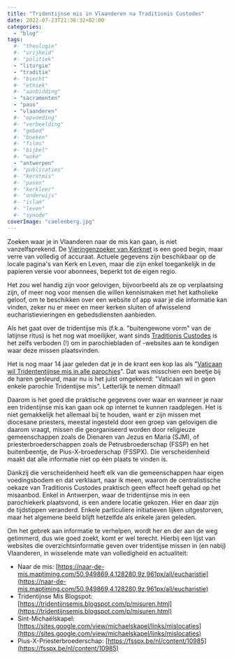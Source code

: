 ```yaml
---
title: "Tridentijnse mis in Vlaanderen na Traditionis Custodes"
date: 2022-07-23T21:36:32+02:00
categories: 
  - "blog"
tags:
  #- "theologie"
  #- "vrijheid"
  #- "politiek"
  - "liturgie"
  - "traditie"
  #- "biecht"
  #- "ethiek"
  #- "aanbidding"
  - "sacramenten"
  - "paus"
  - "vlaanderen"
  #- "opvoeding"
  #- "verbeelding"
  #- "gebed"
  #- "boeken"
  #- "films"
  #- "bijbel"
  #- "woke"
  - "antwerpen"
  #- "publicaties"
  #- "kerstmis"
  #- "pasen"
  #- "kerkleer"
  #- "onderwijs"
  #- "islam"
  #- "leven"
  #- "synode"
coverImage: "caelenberg.jpg"
---
```


Zoeken waar je in Vlaanderen naar de mis kan gaan, is niet vanzelfsprekend. De [Vieringenzoeker van Kerknet](https://www.kerknet.be/zoeken/vieringen/lijst) is een goed begin, maar verre van volledig of accuraat. Actuele gegevens zijn beschikbaar op de locale pagina's van Kerk en Leven, maar die zijn enkel toegankelijk in de papieren versie voor abonnees, beperkt tot de eigen regio.

Het zou wel handig zijn voor gelovigen, bijvoorbeeld als ze op verplaatsing zijn, of meer nog voor mensen die willen kennismaken met het katholieke geloof, om te beschikken over een website of app waar je die informatie kan vinden, zeker nu er meer en meer kerken sluiten of afwisselend eucharistievieringen en gebedsdiensten aanbieden.

Als het gaat over de tridentijse mis (f.k.a. "buitengewone vorm" van de latijnse ritus) is het nog wat moeilijker, want sinds [Traditionis Custodes](https://gelovenleren.net/blog/het-doemscenario-van-paus-franciscus/) is het zelfs verboden (!) om in parochiebladen of -websites aan te kondigen waar deze missen plaatsvinden.

Het is nog maar 14 jaar geleden dat je in de krant een kop las als "[Vaticaan wil Tridententijnse mis in alle parochies](https://www.hln.be/binnenland/vaticaan-wil-tridententijnse-mis-in-alle-parochies~a9273849/)". Dat was misschien een beetje bij de haren gesleurd, maar nu is het juist omgekeerd: "Vaticaan wil in geen enkele parochie Tridentijse mis". Letterlijk te nemen ditmaal!

Daarom is het goed die praktische gegevens over waar en wanneer je naar een tridentijnse mis kan gaan ook op internet te kunnen raadplegen. Het is niet gemakkelijk het allemaal bij te houden, want er zijn missen met diocesane priesters, meestal ingesteld door een groep van gelovigen die daarom vraagt, missen die georganiseerd worden door religieuze gemeenschappen zoals de Dienaren van Jezus en Maria (SJM), of priesterbroederschappen zoals de Petrusbroederschap (FSSP) en het buitenbeentje, de Pius-X-broederschap (FSSPX). Die verscheidenheid maakt dat alle informatie niet op één plaats te vinden is.

Dankzij die verscheidenheid heeft elk van die gemeenschappen haar eigen voedingsbodem en dat verklaart, naar ik meen, waarom de centralistische oekaze van Traditionis Custodes praktisch geen effect heeft gehad op het misaanbod. Enkel in Antwerpen, waar de tridentijnse mis in een parochiekerk plaatsvond, is een andere locatie gekozen. Hier en daar zijn de tijdstippen veranderd. Enkele particuliere initiatieven lijken uitgestorven, maar het algemene beeld blijft hetzelfde als enkele jaren geleden.  

Om het gebrek aan informatie te verhelpen, wordt her en der aan de weg getimmerd, dus wie goed zoekt, komt er wel terecht. Hierbij een lijst van websites die overzichtsinformatie geven over tridentijse missen in (en nabij) Vlaanderen, in wisselende mate van volledigheid en actualiteit:

* Naar de mis: [https://naar-de-mis.maptiming.com/50.949869,4.128280,9z,961px/all/eucharistie](https://naar-de-mis.maptiming.com/50.949869,4.128280,9z,961px/all/eucharistie)
* Tridentijnse Mis Blogspot: [https://tridentijnsemis.blogspot.com/p/misuren.html](https://tridentijnsemis.blogspot.com/p/misuren.html) 
* Sint-Michaëlskapel: [https://sites.google.com/view/michaelskapel/links/mislocaties](https://sites.google.com/view/michaelskapel/links/mislocaties) 
* Pius-X-Priesterbroederschap: [https://fsspx.be/nl/content/10985](https://fsspx.be/nl/content/10985) 
